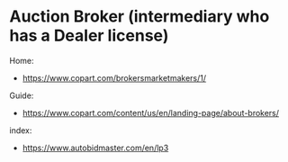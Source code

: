 # Auction Broker (intermediary who has a Dealer license)

Home:
- https://www.copart.com/brokersmarketmakers/1/

Guide:
- https://www.copart.com/content/us/en/landing-page/about-brokers/

index:
- https://www.autobidmaster.com/en/lp3
